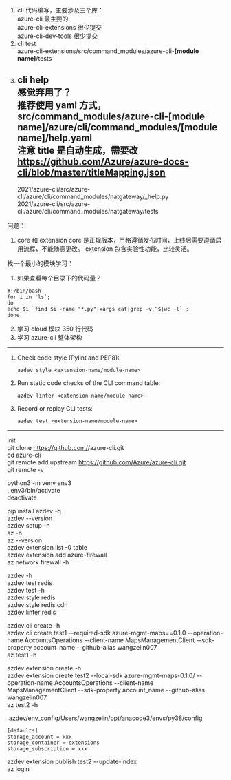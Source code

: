 1. cli 代码编写，主要涉及三个库：  
    azure-cli 最主要的  
    azure-cli-extensions 很少提交  
    azure-cli-dev-tools 很少提交  
2. cli test  
    azure-cli-extensions/src/command_modules/azure-cli-**[module name]**/tests  
3. cli help  
    感觉弃用了？  
    推荐使用 yaml 方式，src/command_modules/azure-cli-**[module name]**/azure/cli/command_modules/**[module name]**/help.yaml  
    注意 title 是自动生成，需要改 https://github.com/Azure/azure-docs-cli/blob/master/titleMapping.json  
    ---------------------
    2021/azure-cli/src/azure-cli/azure/cli/command_modules/natgateway/_help.py  
    2021/azure-cli/src/azure-cli/azure/cli/command_modules/natgateway/tests  

问题：  
1. core 和 extension
core 是正规版本，严格遵循发布时间，上线后需要遵循启用流程，不能随意更改。
extension 包含实验性功能，比较灵活。

找一个最小的模块学习：
1. 如果查看每个目录下的代码量？
```shell
#!/bin/bash  
for i in `ls`;  
do   
echo $i `find $i -name "*.py"|xargs cat|grep -v ^$|wc -l` ;  
done 
```
2. 学习 cloud 模块 350 行代码
3. 学习 azure-cli 整体架构

-------
1. Check code style (Pylint and PEP8):
    ```
    azdev style <extension-name/module-name>
    ```
2. Run static code checks of the CLI command table:
    ```
    azdev linter <extension-name/module-name>
    ```
3. Record or replay CLI tests:
    ```
    azdev test <extension-name/module-name>
    ```
----------
init  
git clone https://github.com/<your-github-name>/azure-cli.git  
cd azure-cli  
git remote add upstream https://github.com/Azure/azure-cli.git  
git remote -v  

python3 -m venv env3  
. env3/bin/activate  
deactivate  

pip install azdev -q  
azdev --version  
azdev setup -h  
az -h  
az --version  
azdev extension list -0 table  
azdev extension add azure-firewall  
az network firewall -h  

azdev -h  
azdev test redis  
azdev test -h  
azdev style redis  
azdev style redis cdn  
azdev linter redis  

azdev cli create -h  
azdev cli create test1 --required-sdk azure-mgmt-maps==0.1.0 --operation-name AccountsOperations --client-name MapsManagementClient --sdk-property account_name --github-alias wangzelin007  
az test1 -h  

azdev extension create -h  
azdev extension create test2 --local-sdk azure-mgmt-maps-0.1.0/ --operation-name AccountsOperations --client-name MapsManagementClient --sdk-property account_name --github-alias wangzelin007  
az test2 -h  

.azdev/env_config/Users/wangzelin/opt/anacode3/envs/py38/config  
```
[defaults]
storage_account = xxx
storage_container = extensions
storage_subscription = xxx
```
azdev extension publish test2 --update-index  
az login  

[comment]: <> (git fetch upstream)
[comment]: <> (git branch dev --set-upstream-to upstream/dev)
[comment]: <> (git checkout -b <feature_branch>)